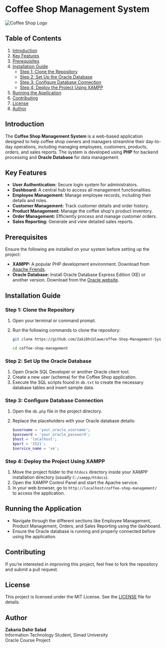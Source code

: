 # Coffee Shop Management System

![Coffee Shop Logo](https://example.com/coffee-shop-logo.png) 

## Table of Contents
1. [Introduction](#introduction)
2. [Key Features](#key-features)
3. [Prerequisites](#prerequisites)
4. [Installation Guide](#installation-guide)
   - [Step 1: Clone the Repository](#step-1-clone-the-repository)
   - [Step 2: Set Up the Oracle Database](#step-2-set-up-the-oracle-database)
   - [Step 3: Configure Database Connection](#step-3-configure-database-connection)
   - [Step 4: Deploy the Project Using XAMPP](#step-4-deploy-the-project-using-xampp)
5. [Running the Application](#running-the-application)
6. [Contributing](#contributing)
7. [License](#license)
8. [Author](#author)

## Introduction
The **Coffee Shop Management System** is a web-based application designed to help coffee shop owners and managers streamline their day-to-day operations, including managing employees, customers, products, orders, and sales reports. The system is developed using **PHP** for backend processing and **Oracle Database** for data management.

## Key Features
- **User Authentication:** Secure login system for administrators.
- **Dashboard:** A central hub to access all management functionalities.
- **Employee Management:** Manage employee records, including their details and roles.
- **Customer Management:** Track customer details and order history.
- **Product Management:** Manage the coffee shop's product inventory.
- **Order Management:** Efficiently process and manage customer orders.
- **Sales Reporting:** Generate and view detailed sales reports.

## Prerequisites
Ensure the following are installed on your system before setting up the project:
- **XAMPP:** A popular PHP development environment. Download from [Apache Friends](https://www.apachefriends.org/index.html).
- **Oracle Database:** Install Oracle Database Express Edition (XE) or another version. Download from the [Oracle website](https://www.oracle.com/database/technologies/appdev/xe.html).

## Installation Guide

### Step 1: Clone the Repository
1. Open your terminal or command prompt.
2. Run the following commands to clone the repository:
   ```bash
   git clone https://github.com/ZakiDhiblawe/offee-Shop-Management-System.git
   ```

   ```bash
   cd coffee-shop-management
   ```

### Step 2: Set Up the Oracle Database
1. Open Oracle SQL Developer or another Oracle client tool.
2. Create a new user (schema) for the Coffee Shop application.
3. Execute the SQL scripts found in `db.txt` to create the necessary database tables and insert sample data.

### Step 3: Configure Database Connection
1. Open the `db.php` file in the project directory.
2. Replace the placeholders with your Oracle database details:

   ```php
   $username = 'your_oracle_username';
   $password = 'your_oracle_password';
   $host = 'localhost';
   $port = '1521';
   $service_name = 'xe';
   ```

### Step 4: Deploy the Project Using XAMPP
1. Move the project folder to the `htdocs` directory inside your XAMPP installation directory (usually `C:/xampp/htdocs`).
2. Open the XAMPP Control Panel and start the Apache service.
3. In your web browser, go to `http://localhost/coffee-shop-management/` to access the application.

## Running the Application
- Navigate through the different sections like Employee Management, Product Management, Orders, and Sales Reporting using the dashboard.
- Ensure the Oracle database is running and properly connected before using the application.

## Contributing
If you’re interested in improving this project, feel free to fork the repository and submit a pull request.

## License
This project is licensed under the MIT License. See the [LICENSE](LICENSE) file for details.

## Author
**Zakaria Dahir Salad**  
Information Technology Student, Simad University  
Oracle Course Project
```
